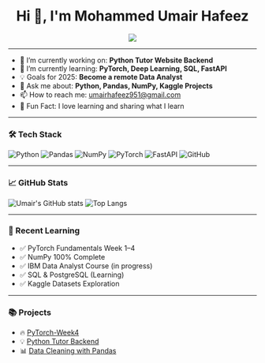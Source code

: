 <h1 align="center">Hi 👋, I'm Mohammed Umair Hafeez</h1>
<p align="center">
  <img src="https://readme-typing-svg.demolab.com/?lines=Aspiring+Data+Analyst;Aspiring+Data+Scientist;Python+%26+PyTorch+Learner;Exploring+AI+🔍&center=true&width=500&height=50">
</p>

---

- 🔭 I’m currently working on: **Python Tutor Website Backend**
- 🌱 I’m currently learning: **PyTorch, Deep Learning, SQL, FastAPI**
- 💡 Goals for 2025: **Become a remote Data Analyst**
- 💬 Ask me about: **Python, Pandas, NumPy, Kaggle Projects**
- 📫 How to reach me: umairhafeez951@gmail.com
- 🧠 Fun Fact: I love learning and sharing what I learn

---

### 🛠️ Tech Stack
![Python](https://img.shields.io/badge/Python-black?style=flat-square&logo=python)
![Pandas](https://img.shields.io/badge/Pandas-150458?style=flat-square&logo=pandas)
![NumPy](https://img.shields.io/badge/Numpy-013243?style=flat-square&logo=numpy)
![PyTorch](https://img.shields.io/badge/PyTorch-EE4C2C?style=flat-square&logo=pytorch)
![FastAPI](https://img.shields.io/badge/FastAPI-005571?style=flat-square&logo=fastapi)
![GitHub](https://img.shields.io/badge/GitHub-181717?style=flat-square&logo=github)

---

### 📈 GitHub Stats

![Umair's GitHub stats](https://github-readme-stats.vercel.app/api?username=UMAIR000001&show_icons=true&theme=radical)
![Top Langs](https://github-readme-stats.vercel.app/api/top-langs/?username=UMAIR000001&layout=compact&theme=radical)

---

### 🧠 Recent Learning

- ✅ PyTorch Fundamentals Week 1–4  
- ✅ NumPy 100% Complete  
- ✅ IBM Data Analyst Course (in progress)  
- ✅ SQL & PostgreSQL (Learning)  
- ✅ Kaggle Datasets Exploration  

---

### 📚 Projects
- 🔥 [PyTorch-Week4](https://github.com/UMAIR000001/PyTorch-Week4)
- 💡 [Python Tutor Backend](https://github.com/UMAIR000001/Python-Tutor)
- 📊 [Data Cleaning with Pandas](https://github.com/UMAIR000001/Data-Cleaning)
